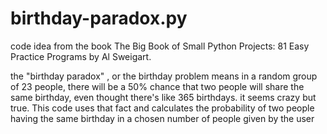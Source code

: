 # birthday-paradox.py
code idea from the book The Big Book of Small Python Projects: 81 Easy Practice Programs by Al Sweigart.

the "birthday paradox" , or the birthday problem means in a random group of 23 people, there will be a 50% chance that two people will share the same birthday, even thought there's like 365 birthdays. it seems crazy but true. This code uses that fact and calculates the probability of two people having the same birthday in a chosen number of people given by the user
